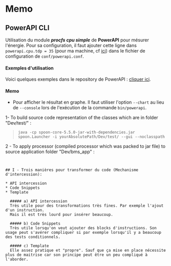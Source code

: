 

Memo
===================

## PowerAPI CLI


Utilisation du module ***procfs cpu simple*** de **PowerAPI** pour mésurer l'énergie. Pour sa configuration, il faut ajouter cette ligne dans `powerapi.cpu.tdp = 35` (pour ma machine, cf [ici][my_tdp]) dans le fichier de configuration de `conf/powerapi.conf`.

#### Exemples d'utilisation
Voici quelques exemples dans le repository de PowerAPI : [cliquer ici][exemples_d_utilisation].  

#### Memo
* Pour afficher le résultat en graphe. Il faut utiliser l'option `--chart` au lieu de `--console` lors de l'exécution de la commande `bin/powerapi`.

<!-- Raccourcis vers des liens-->
[my_tdp]:https://ark.intel.com/fr/products/53452/Intel-Core-i5-2450M-Processor-3M-Cache-up-to-3_10-GHz
[exemples_d_utilisation]:https://github.com/Spirals-Team/powerapi/wiki/Example-of-usage-CLI

1- To build source code representation of the classes which are in folder "Dev/test/" :

> ``` java -cp spoon-core-5.5.0-jar-with-dependencies.jar spoon.Launcher -i yourAbsolutePath/Dev/test/ --gui --noclasspath ```

2 - To apply processor (compiled processor which was packed to jar file) to source application folder "Dev/bms_app" :  

> ``` java -cp processor.jar:spoon-core-5.5.0-jar-with-dependencies.jar spoon.Launcher -i Dev/bms_app/ -p CatchProcessor --noclasspath
```

## I - Trois manières pour transformer du code (Mechanisme d'intercession):

* API intercession
* Code Snippets
* Template

  ##### a) API intercession
  Très utile pour des transformations très fines. Par exemple l'ajout d'un instruction.
  Mais il est très lourd pour insérer beaucoup.

  ##### b) Code Snippets
  Très utile lorsqu'on veut ajouter des blocks d'instructions. Son usage peut s'avérer compliquer si par exemple lorsqu'il y a beaucoup des tests conditionnels.

  ##### c) Template
  Elle assez pratique et "propre". Sauf que ça mise en place nécessite plus de maitrise car son principe peut être un peu compliqué à l'aborder.
